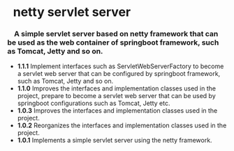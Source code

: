 <!DOCTYPE html>
<html>
<head>
   <meta http-equiv="Content-Type" content="text/html; charset=utf8">
   <!-- title>netty-servlet-server</title -->
</head>
<body>
<h1>&nbsp;&nbsp;netty servlet server</h1>
<h3>&nbsp;&nbsp;&nbsp;&nbsp;A simple servlet server based on netty framework that can be used as the web container of springboot framework, such as Tomcat, Jetty and so on.
</h3>
<ul>
	<li><b>1.1.1</b> Implement interfaces such as ServletWebServerFactory to become a servlet web server that can be configured by springboot framework, such as Tomcat, Jetty and so on.</li>
	<li><b>1.1.0</b> Improves the interfaces and implementation classes used in the project, prepare to become a servlet web server that can be used by springboot configurations such as Tomcat, Jetty etc.</li>
	<li><b>1.0.3</b> Improves the interfaces and implementation classes used in the project.</li>
	<li><b>1.0.2</b> Reorganizes the interfaces and implementation classes used in the project.</li>
	<li><b>1.0.1</b> Implements a simple servlet server using the netty framework.</li>
</ul>
</body>
</html>
